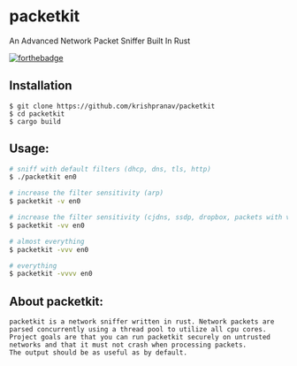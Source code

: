 # packetkit
An Advanced Network Packet Sniffer Built In Rust

[![forthebadge](https://forthebadge.com/images/badges/made-with-rust.svg)](https://forthebadge.com)

## Installation
```
$ git clone https://github.com/krishpranav/packetkit
$ cd packetkit
$ cargo build
```

## Usage:
```bash
# sniff with default filters (dhcp, dns, tls, http)
$ ./packetkit en0

# increase the filter sensitivity (arp)
$ packetkit -v en0

# increase the filter sensitivity (cjdns, ssdp, dropbox, packets with valid utf8)
$ packetkit -vv en0

# almost everything
$ packetkit -vvv en0

# everything
$ packetkit -vvvv en0
```

## About packetkit:

```
packetkit is a network sniffer written in rust. Network packets are parsed concurrently using a thread pool to utilize all cpu cores.
Project goals are that you can run packetkit securely on untrusted networks and that it must not crash when processing packets.
The output should be as useful as by default.
```